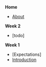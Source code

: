 **Home**
- [About](../)

**Week 2**
- [todo]

**Week 1**
- [Expectations]
- [Introduction](./week1/00.1_Introduction.md)
